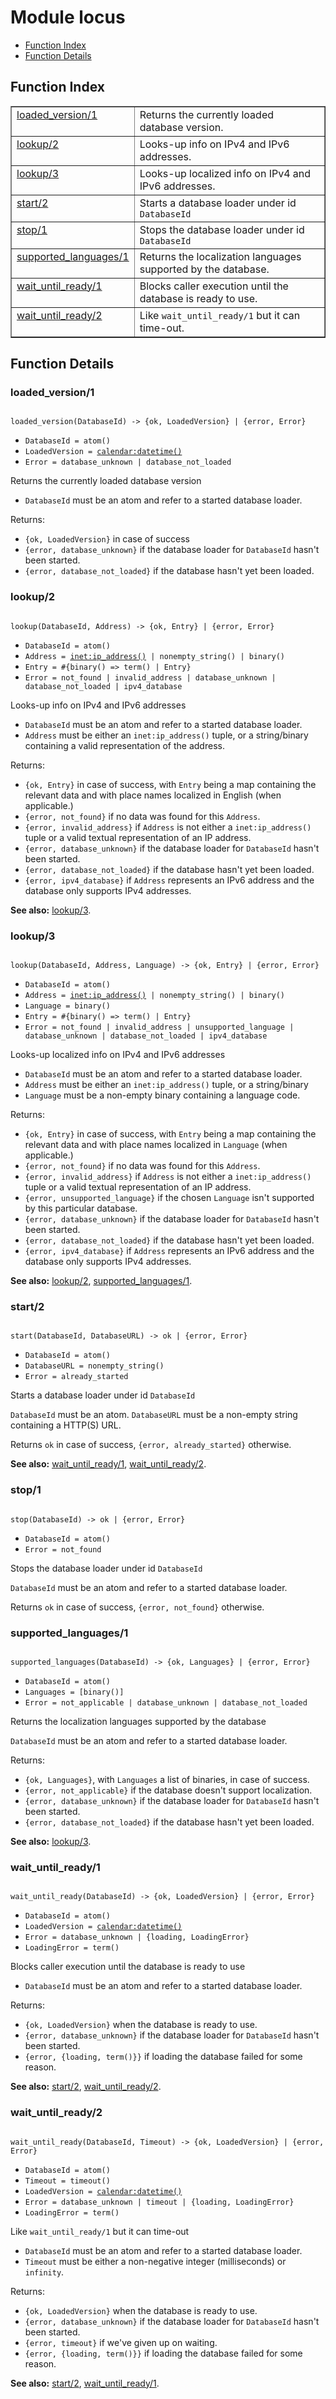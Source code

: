 

# Module locus #
* [Function Index](#index)
* [Function Details](#functions)

<a name="index"></a>

## Function Index ##


<table width="100%" border="1" cellspacing="0" cellpadding="2" summary="function index"><tr><td valign="top"><a href="#loaded_version-1">loaded_version/1</a></td><td>Returns the currently loaded database version.</td></tr><tr><td valign="top"><a href="#lookup-2">lookup/2</a></td><td>Looks-up info on IPv4 and IPv6 addresses.</td></tr><tr><td valign="top"><a href="#lookup-3">lookup/3</a></td><td>Looks-up localized info on IPv4 and IPv6 addresses.</td></tr><tr><td valign="top"><a href="#start-2">start/2</a></td><td>Starts a database loader under id <code>DatabaseId</code></td></tr><tr><td valign="top"><a href="#stop-1">stop/1</a></td><td>Stops the database loader under id <code>DatabaseId</code></td></tr><tr><td valign="top"><a href="#supported_languages-1">supported_languages/1</a></td><td>Returns the localization languages supported by the database.</td></tr><tr><td valign="top"><a href="#wait_until_ready-1">wait_until_ready/1</a></td><td>Blocks caller execution until the database is ready to use.</td></tr><tr><td valign="top"><a href="#wait_until_ready-2">wait_until_ready/2</a></td><td>Like <code>wait_until_ready/1</code> but it can time-out.</td></tr></table>


<a name="functions"></a>

## Function Details ##

<a name="loaded_version-1"></a>

### loaded_version/1 ###

<pre><code>
loaded_version(DatabaseId) -&gt; {ok, LoadedVersion} | {error, Error}
</code></pre>

<ul class="definitions"><li><code>DatabaseId = atom()</code></li><li><code>LoadedVersion = <a href="calendar.md#type-datetime">calendar:datetime()</a></code></li><li><code>Error = database_unknown | database_not_loaded</code></li></ul>

Returns the currently loaded database version

- `DatabaseId` must be an atom and refer to a started database loader.

Returns:
- `{ok, LoadedVersion}` in case of success
- `{error, database_unknown}` if the database loader for `DatabaseId` hasn't been started.
- `{error, database_not_loaded}` if the database hasn't yet been loaded.

<a name="lookup-2"></a>

### lookup/2 ###

<pre><code>
lookup(DatabaseId, Address) -&gt; {ok, Entry} | {error, Error}
</code></pre>

<ul class="definitions"><li><code>DatabaseId = atom()</code></li><li><code>Address = <a href="inet.md#type-ip_address">inet:ip_address()</a> | nonempty_string() | binary()</code></li><li><code>Entry = #{binary() =&gt; term() | Entry}</code></li><li><code>Error = not_found | invalid_address | database_unknown | database_not_loaded | ipv4_database</code></li></ul>

Looks-up info on IPv4 and IPv6 addresses

- `DatabaseId` must be an atom and refer to a started database loader.
- `Address` must be either an `inet:ip_address()` tuple, or a string/binary
containing a valid representation of the address.

Returns:
- `{ok, Entry}` in case of success, with `Entry` being a map containing
the relevant data and with place names localized in English (when applicable.)
- `{error, not_found}` if no data was found for this `Address`.
- `{error, invalid_address}` if `Address` is not either a `inet:ip_address()`
tuple or a valid textual representation of an IP address.
- `{error, database_unknown}` if the database loader for `DatabaseId` hasn't been started.
- `{error, database_not_loaded}` if the database hasn't yet been loaded.
- `{error, ipv4_database}` if `Address` represents an IPv6 address and the database
only supports IPv4 addresses.

__See also:__ [lookup/3](#lookup-3).

<a name="lookup-3"></a>

### lookup/3 ###

<pre><code>
lookup(DatabaseId, Address, Language) -&gt; {ok, Entry} | {error, Error}
</code></pre>

<ul class="definitions"><li><code>DatabaseId = atom()</code></li><li><code>Address = <a href="inet.md#type-ip_address">inet:ip_address()</a> | nonempty_string() | binary()</code></li><li><code>Language = binary()</code></li><li><code>Entry = #{binary() =&gt; term() | Entry}</code></li><li><code>Error = not_found | invalid_address | unsupported_language | database_unknown | database_not_loaded | ipv4_database</code></li></ul>

Looks-up localized info on IPv4 and IPv6 addresses

- `DatabaseId` must be an atom and refer to a started database loader.
- `Address` must be either an `inet:ip_address()` tuple, or a string/binary
- `Language` must be a non-empty binary containing a language code.

Returns:
- `{ok, Entry}` in case of success, with `Entry` being a map containing
the relevant data and with place names localized in `Language` (when applicable.)
- `{error, not_found}` if no data was found for this `Address`.
- `{error, invalid_address}` if `Address` is not either a `inet:ip_address()`
tuple or a valid textual representation of an IP address.
- `{error, unsupported_language}` if the chosen `Language` isn't supported
by this particular database.
- `{error, database_unknown}` if the database loader for `DatabaseId` hasn't been started.
- `{error, database_not_loaded}` if the database hasn't yet been loaded.
- `{error, ipv4_database}` if `Address` represents an IPv6 address and the database
only supports IPv4 addresses.

__See also:__ [lookup/2](#lookup-2), [supported_languages/1](#supported_languages-1).

<a name="start-2"></a>

### start/2 ###

<pre><code>
start(DatabaseId, DatabaseURL) -&gt; ok | {error, Error}
</code></pre>

<ul class="definitions"><li><code>DatabaseId = atom()</code></li><li><code>DatabaseURL = nonempty_string()</code></li><li><code>Error = already_started</code></li></ul>

Starts a database loader under id `DatabaseId`

`DatabaseId` must be an atom.
`DatabaseURL` must be a non-empty string containing a HTTP(S) URL.

Returns `ok` in case of success, `{error, already_started}` otherwise.

__See also:__ [wait_until_ready/1](#wait_until_ready-1), [wait_until_ready/2](#wait_until_ready-2).

<a name="stop-1"></a>

### stop/1 ###

<pre><code>
stop(DatabaseId) -&gt; ok | {error, Error}
</code></pre>

<ul class="definitions"><li><code>DatabaseId = atom()</code></li><li><code>Error = not_found</code></li></ul>

Stops the database loader under id `DatabaseId`

`DatabaseId` must be an atom and refer to a started database loader.

Returns `ok` in case of success, `{error, not_found}` otherwise.

<a name="supported_languages-1"></a>

### supported_languages/1 ###

<pre><code>
supported_languages(DatabaseId) -&gt; {ok, Languages} | {error, Error}
</code></pre>

<ul class="definitions"><li><code>DatabaseId = atom()</code></li><li><code>Languages = [binary()]</code></li><li><code>Error = not_applicable | database_unknown | database_not_loaded</code></li></ul>

Returns the localization languages supported by the database

`DatabaseId` must be an atom and refer to a started database loader.

Returns:
- `{ok, Languages}`, with `Languages` a list of binaries, in case of success.
- `{error, not_applicable}` if the database doesn't support localization.
- `{error, database_unknown}` if the database loader for `DatabaseId` hasn't been started.
- `{error, database_not_loaded}` if the database hasn't yet been loaded.

__See also:__ [lookup/3](#lookup-3).

<a name="wait_until_ready-1"></a>

### wait_until_ready/1 ###

<pre><code>
wait_until_ready(DatabaseId) -&gt; {ok, LoadedVersion} | {error, Error}
</code></pre>

<ul class="definitions"><li><code>DatabaseId = atom()</code></li><li><code>LoadedVersion = <a href="calendar.md#type-datetime">calendar:datetime()</a></code></li><li><code>Error = database_unknown | {loading, LoadingError}</code></li><li><code>LoadingError = term()</code></li></ul>

Blocks caller execution until the database is ready to use

- `DatabaseId` must be an atom and refer to a started database loader.

Returns:
- `{ok, LoadedVersion}` when the database is ready to use.
- `{error, database_unknown}` if the database loader for `DatabaseId` hasn't been started.
- `{error, {loading, term()}}` if loading the database failed for some reason.

__See also:__ [start/2](#start-2), [wait_until_ready/2](#wait_until_ready-2).

<a name="wait_until_ready-2"></a>

### wait_until_ready/2 ###

<pre><code>
wait_until_ready(DatabaseId, Timeout) -&gt; {ok, LoadedVersion} | {error, Error}
</code></pre>

<ul class="definitions"><li><code>DatabaseId = atom()</code></li><li><code>Timeout = timeout()</code></li><li><code>LoadedVersion = <a href="calendar.md#type-datetime">calendar:datetime()</a></code></li><li><code>Error = database_unknown | timeout | {loading, LoadingError}</code></li><li><code>LoadingError = term()</code></li></ul>

Like `wait_until_ready/1` but it can time-out

- `DatabaseId` must be an atom and refer to a started database loader.
- `Timeout` must be either a non-negative integer (milliseconds) or `infinity`.

Returns:
- `{ok, LoadedVersion}` when the database is ready to use.
- `{error, database_unknown}` if the database loader for `DatabaseId` hasn't been started.
- `{error, timeout}` if we've given up on waiting.
- `{error, {loading, term()}}` if loading the database failed for some reason.

__See also:__ [start/2](#start-2), [wait_until_ready/1](#wait_until_ready-1).

